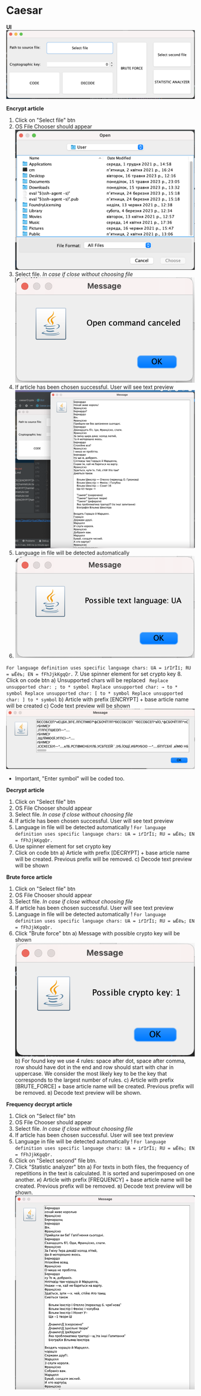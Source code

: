 # Caesar
**UI**
![](files/base-interface.png)

**Encrypt article**
1. Click on "Select file" btn 
2. OS File Chooser should appear ![](files/file-chooser.png)
3. Select file. 
_In case if close without choosing file_ ![](files/canseled.png) 
4. If article has been chosen successful. User will see text preview ![](files/article-preview.png)
5. Language in file will be detected automatically 
6. ![](files/lang.png)

`For language definition uses specific language chars:
UA = іґІґЇї;
RU = ыЁёъ;
EN = fFhJjkKgqQr.`
7. Use spinner element for set crypto key
8. Click on code btn
a) Unsupported chars will be replaced
  ` Replace unsupported char: ; to * symbol
   Replace unsupported char: → to * symbol
   Replace unsupported char: [ to * symbol
   Replace unsupported char: ] to * symbol`
b) Article with prefix [ENCRYPT] + base article name will be created
c) Code text preview will be shown ![](files/code.png)
* Important, "Enter symbol" will be coded too.

**Decrypt article**
1. Click on "Select file" btn
2. OS File Chooser should appear
3. Select file.
   _In case if close without choosing file_ 
4. If article has been chosen successful. User will see text preview
5. Language in file will be detected automatically !
   `For language definition uses specific language chars:
   UA = іґІґЇї;
   RU = ыЁёъ;
   EN = fFhJjkKgqQr.`
6. Use spinner element for set crypto key
7. Click on code btn
   a) Article with prefix [DECRYPT] + base article name will be created. Previous prefix will be removed.
   c) Decode text preview will be shown

**Brute force article**
1. Click on "Select file" btn
2. OS File Chooser should appear
3. Select file.
   _In case if close without choosing file_ 
4. If article has been chosen successful. User will see text preview
5. Language in file will be detected automatically !
   `For language definition uses specific language chars:
   UA = іґІґЇї;
   RU = ыЁёъ;
   EN = fFhJjkKgqQr.`
6. Click "Brute force" btn
a) Message with possible crypto key will be shown ![](files/key.png)
b) For found key we use 4 rules: space after dot, space after comma, row should have dot in the end and row should start with char in uppercase.
We consider the most likely key to be the key that corresponds to the largest number of rules.
с) Article with prefix [BRUTE_FORCE] + base article name will be created. Previous prefix will be removed.
в) Decode text preview will be shown.

**Frequency decrypt article**
1. Click on "Select file" btn
2. OS File Chooser should appear
3. Select file.
   _In case if close without choosing file_
4. If article has been chosen successful. User will see text preview
5. Language in file will be detected automatically !
   `For language definition uses specific language chars:
   UA = іґІґЇї;
   RU = ыЁёъ;
   EN = fFhJjkKgqQr.`
6. Click on "Select second" file btn.
7. Click "Statistic analyzer" btn
   a) For texts in both files, the frequency of repetitions in the text is calculated. It is sorted and superimposed on one another.
   и) Article with prefix [FREQUENCY] + base article name will be created. Previous prefix will be removed.
   в) Decode text preview will be shown. ![](files/stat-anal.png)

